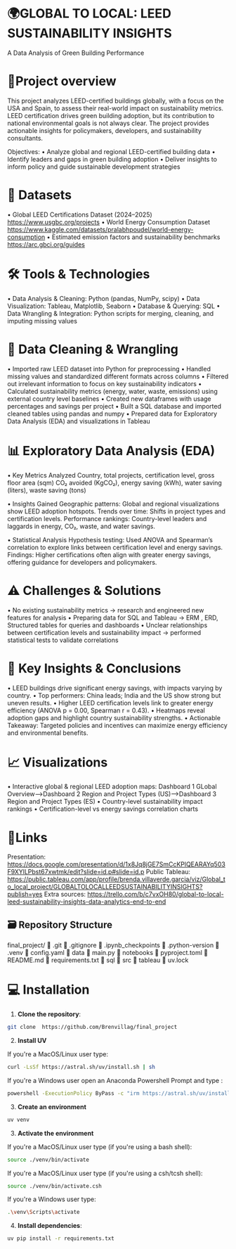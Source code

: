 
# 🌍GLOBAL TO LOCAL: LEED SUSTAINABILITY INSIGHTS
A Data Analysis of Green Building Performance

# 📌Project overview
This project analyzes LEED-certified buildings globally, with a focus on the USA and Spain, to assess their real-world impact on sustainability metrics. LEED certification drives green building adoption, but its contribution to national environmental goals is not always clear. The project provides actionable insights for policymakers, developers, and sustainability consultants.

Objectives:
•  Analyze global and regional LEED-certified building data
•  Identify leaders and gaps in green building adoption
•  Deliver insights to inform policy and guide sustainable development strategies

# 📂 Datasets
•	Global LEED Certifications Dataset (2024–2025)
https://www.usgbc.org/projects 
•	World Energy Consumption Dataset
https://www.kaggle.com/datasets/pralabhpoudel/world-energy-consumption
•	Estimated emission factors and sustainability benchmarks
https://arc.gbci.org/guides

# 🛠 Tools & Technologies
•  Data Analysis & Cleaning: Python (pandas, NumPy, scipy)
•  Data Visualization: Tableau, Matplotlib, Seaborn
•  Database & Querying: SQL
•  Data Wrangling & Integration: Python scripts for merging, cleaning, and imputing missing values

# 🔧 Data Cleaning & Wrangling
•  Imported raw LEED dataset into Python for preprocessing
•  Handled missing values and standardized different formats across columns
•  Filtered out irrelevant information to focus on key sustainability indicators
•  Calculated sustainability metrics (energy, water, waste, emissions) using external country level baselines
•  Created new dataframes with usage percentages and savings per project
•  Built a SQL database and imported cleaned tables using pandas and numpy
•  Prepared data for Exploratory Data Analysis (EDA) and visualizations in Tableau

# 📊 Exploratory Data Analysis (EDA)
•  Key Metrics Analyzed
Country, total projects, certification level, gross floor area (sqm)
CO₂ avoided (KgCO₂), energy saving (kWh), water saving (liters), waste saving (tons)

•  Insights Gained
Geographic patterns: Global and regional visualizations show LEED adoption hotspots.
Trends over time: Shifts in project types and certification levels.
Performance rankings: Country-level leaders and laggards in energy, CO₂, waste, and water savings.

•  Statistical Analysis
Hypothesis testing: Used ANOVA and Spearman’s correlation to explore links between certification level and energy savings.
Findings: Higher certifications often align with greater energy savings, offering guidance for developers and policymakers.

# ⚠️ Challenges & Solutions
•  No existing sustainability metrics → research and engineered new features for analysis
•  Preparing data for SQL and Tableau → ERM , ERD, Structured tables for queries and dashboards
•  Unclear relationships between certification levels and sustainability impact → performed statistical tests to validate correlations


# 📝 Key Insights & Conclusions
•  LEED buildings drive significant energy savings, with impacts varying by country.
•  Top performers: China leads; India and the US show strong but uneven results.
•  Higher LEED certification levels link to greater energy efficiency (ANOVA p = 0.00, Spearman r = 0.43).
•  Heatmaps reveal adoption gaps and highlight country sustainability strengths.
•  Actionable Takeaway: Targeted policies and incentives can maximize energy efficiency and environmental benefits.

# 📈 Visualizations
•  Interactive global & regional LEED adoption maps: Dashboard 1 GLobal Overview-->Dashboard 2 Region and Project Types (US)-->Dashboard 3 Region and Project Types (ES)
•  Country-level sustainability impact rankings
•  Certification-level vs energy savings correlation charts

# 🔗Links
Presentation: https://docs.google.com/presentation/d/1x8Jq8jGE7SmCcKPlQEARAYq503F9XYlLPbst67xwtmk/edit?slide=id.p#slide=id.p
Public Tableau: https://public.tableau.com/app/profile/brenda.villaverde.garcia/viz/Global_to_local_project/GLOBALTOLOCALLEEDSUSTAINABILITYINSIGHTS?publish=yes
Extra sources:  https://trello.com/b/c7vxOH80/global-to-local-leed-sustainability-insights-data-analytics-end-to-end

## 🗃️ Repository Structure

final_project/
📁 .git
📄 .gitignore
📁 .ipynb_checkpoints
📄 .python-version
📁 .venv
📄 config.yaml
📁 data
📄 main.py
📁 notebooks
📄 pyproject.toml
📄 README.md
📄 requirements.txt
📁 sql
📁 src
📁 tableau
📄 uv.lock


# 💻 Installation

1. **Clone the repository**:

```bash
git clone  https://github.com/Brenvillag/final_project
```

2. **Install UV**

If you're a MacOS/Linux user type:

```bash
curl -LsSf https://astral.sh/uv/install.sh | sh
```

If you're a Windows user open an Anaconda Powershell Prompt and type :

```bash
powershell -ExecutionPolicy ByPass -c "irm https://astral.sh/uv/install.ps1 | iex"
```

3. **Create an environment**

```bash
uv venv 
```

3. **Activate the environment**

If you're a MacOS/Linux user type (if you're using a bash shell):

```bash
source ./venv/bin/activate
```

If you're a MacOS/Linux user type (if you're using a csh/tcsh shell):

```bash
source ./venv/bin/activate.csh
```

If you're a Windows user type:

```bash
.\venv\Scripts\activate
```

4. **Install dependencies**:

```bash
uv pip install -r requirements.txt







